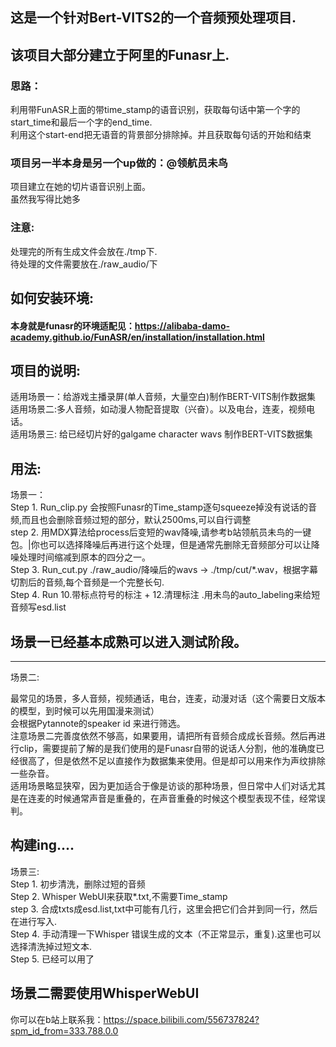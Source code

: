 ## 这是一个针对Bert-VITS2的一个音频预处理项目.

该项目大部分建立于阿里的Funasr上.<br>
---
### 思路：<br>
利用带FunASR上面的带time_stamp的语音识别，获取每句话中第一个字的start_time和最后一个字的end_time.<br>
利用这个start-end把无语音的背景部分排除掉。并且获取每句话的开始和结束<br>

### 项目另一半本身是另一个up做的：@领航员未鸟
项目建立在她的切片语音识别上面。<br>
虽然我写得比她多 <br>
### 注意:

处理完的所有生成文件会放在./tmp下.<br>
待处理的文件需要放在./raw_audio/下<br>

## 如何安装环境:

#### 本身就是funasr的环境适配见：https://alibaba-damo-academy.github.io/FunASR/en/installation/installation.html
## 项目的说明:
适用场景一：给游戏主播录屏(单人音频，大量空白)制作BERT-VITS制作数据集<br>
适用场景二:多人音频，如动漫人物配音提取（兴奋）。以及电台，连麦，视频电话。<br>
适用场景三: 给已经切片好的galgame character wavs 制作BERT-VITS数据集<br>

## 用法:

场景一：<br>
Step 1. Run_clip.py 会按照Funasr的Time_stamp逐句squeeze掉没有说话的音频,而且也会删除音频过短的部分，默认2500ms,可以自行调整 <br>
step 2. 用MDX算法给process后变短的wav降噪,请参考b站领航员未鸟的一键包。|你也可以选择降噪后再进行这个处理，但是通常先删除无音频部分可以让降噪处理时间缩减到原本的四分之一。<br>
Step 3. Run_cut.py  ./raw_audio/降噪后的wavs -> ./tmp/cut/*.wav，根据字幕切割后的音频,每个音频是一个完整长句.<br>
Step 4. Run 10.带标点符号的标注 + 12.清理标注 .用未鸟的auto_labeling来给短音频写esd.list<br>
## 场景一已经基本成熟可以进入测试阶段。
---

场景二:<br>

最常见的场景，多人音频，视频通话，电台，连麦，动漫对话（这个需要日文版本的模型，到时候可以先用国漫来测试）<br>
会根据Pytannote的speaker id 来进行筛选。<br>
注意场景二完善度依然不够高，如果要用，请把所有音频合成成长音频。然后再进行clip，需要提前了解的是我们使用的是Funasr自带的说话人分割，他的准确度已经很高了，但是依然不足以直接作为数据集来使用。但是却可以用来作为声纹排除一些杂音。<br>
适用场景略显狭窄，因为更加适合于像是访谈的那种场景，但日常中人们对话尤其是在连麦的时候通常声音是重叠的，在声音重叠的时候这个模型表现不佳，经常误判。<br>


构建ing....
---

场景三:<br>
Step 1. 初步清洗，删除过短的音频<br>
Step 2. Whisper WebUI来获取*.txt,不需要Time_stamp<br>
step 3. 合成txts成esd.list,txt中可能有几行，这里会把它们合并到同一行，然后在进行写入.<br>
Step 4. 手动清理一下Whisper 错误生成的文本（不正常显示，重复).这里也可以选择清洗掉过短文本.<br>
Step 5. 已经可以用了<br>

## 场景二需要使用WhisperWebUI

你可以在b站上联系我：https://space.bilibili.com/556737824?spm_id_from=333.788.0.0
